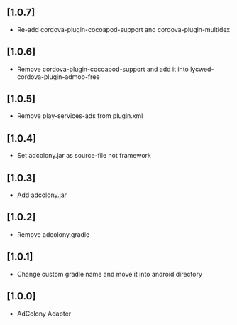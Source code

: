 ## [1.0.7]
- Re-add cordova-plugin-cocoapod-support and cordova-plugin-multidex

## [1.0.6]
- Remove cordova-plugin-cocoapod-support and add it into lycwed-cordova-plugin-admob-free

## [1.0.5]
- Remove play-services-ads from plugin.xml

## [1.0.4]
- Set adcolony.jar as source-file not framework

## [1.0.3]
- Add adcolony.jar

## [1.0.2]
- Remove adcolony.gradle

## [1.0.1]
- Change custom gradle name and move it into android directory

## [1.0.0]
- AdColony Adapter